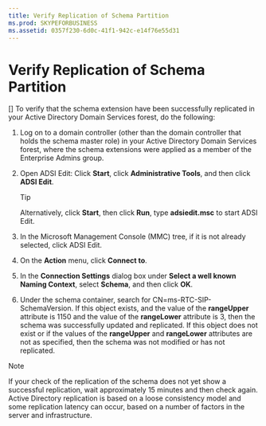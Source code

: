 ```yaml
---
title: Verify Replication of Schema Partition
ms.prod: SKYPEFORBUSINESS
ms.assetid: 0357f230-6d0c-41f1-942c-e14f76e55d31
---
```



# Verify Replication of Schema Partition
[]
To verify that the schema extension have been successfully replicated in your Active Directory Domain Services forest, do the following:
  
    
    


1. Log on to a domain controller (other than the domain controller that holds the schema master role) in your Active Directory Domain Services forest, where the schema extensions were applied as a member of the Enterprise Admins group.
    
  
2. Open ADSI Edit: Click **Start**, click **Administrative Tools**, and then click **ADSI Edit**.
    
    > [!TIP]
      > Alternatively, click **Start**, then click **Run**, type **adsiedit.msc** to start ADSI Edit.
3. In the Microsoft Management Console (MMC) tree, if it is not already selected, click ADSI Edit.
    
  
4. On the **Action** menu, click **Connect to**.
    
  
5. In the **Connection Settings** dialog box under **Select a well known Naming Context**, select **Schema**, and then click **OK**.
    
  
6. Under the schema container, search for CN=ms-RTC-SIP-SchemaVersion. If this object exists, and the value of the **rangeUpper** attribute is 1150 and the value of the **rangeLower** attribute is 3, then the schema was successfully updated and replicated. If this object does not exist or if the values of the **rangeUpper** and **rangeLower** attributes are not as specified, then the schema was not modified or has not replicated.
    
  

> [!NOTE]
> If your check of the replication of the schema does not yet show a successful replication, wait approximately 15 minutes and then check again. Active Directory replication is based on a loose consistency model and some replication latency can occur, based on a number of factors in the server and infrastructure. 
  
    
    


